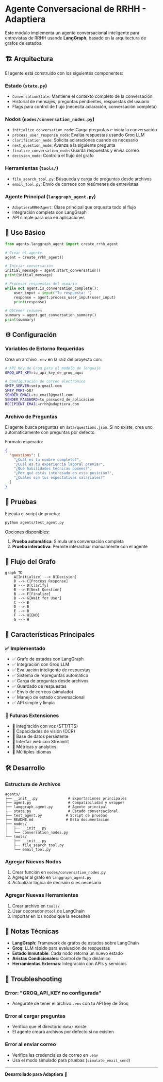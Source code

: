 # Agente Conversacional de RRHH - Adaptiera

Este módulo implementa un agente conversacional inteligente para entrevistas de RRHH usando **LangGraph**, basado en la arquitectura de grafos de estados.

## 🏗️ Arquitectura

El agente está construido con los siguientes componentes:

### Estado (`state.py`)
- `ConversationState`: Mantiene el contexto completo de la conversación
- Historial de mensajes, preguntas pendientes, respuestas del usuario
- Flags para control de flujo (necesita aclaración, conversación completa)

### Nodos (`nodes/conversation_nodes.py`)
- `initialize_conversation_node`: Carga preguntas e inicia la conversación
- `process_user_response_node`: Evalúa respuestas usando Groq LLM
- `clarification_node`: Solicita aclaraciones cuando es necesario
- `next_question_node`: Avanza a la siguiente pregunta
- `finalize_conversation_node`: Guarda respuestas y envía correo
- `decision_node`: Controla el flujo del grafo

### Herramientas (`tools/`)
- `file_search_tool.py`: Búsqueda y carga de preguntas desde archivos
- `email_tool.py`: Envío de correos con resúmenes de entrevistas

### Agente Principal (`langgraph_agent.py`)
- `AdaptieraRRHHAgent`: Clase principal que orquesta todo el flujo
- Integración completa con LangGraph
- API simple para uso en aplicaciones

## 🚀 Uso Básico

```python
from agents.langgraph_agent import create_rrhh_agent

# Crear el agente
agent = create_rrhh_agent()

# Iniciar conversación
initial_message = agent.start_conversation()
print(initial_message)

# Procesar respuestas del usuario
while not agent.is_conversation_complete():
    user_input = input("Tu respuesta: ")
    response = agent.process_user_input(user_input)
    print(response)

# Obtener resumen
summary = agent.get_conversation_summary()
print(summary)
```

## ⚙️ Configuración

### Variables de Entorno Requeridas

Crea un archivo `.env` en la raíz del proyecto con:

```bash
# API Key de Groq para el modelo de lenguaje
GROQ_API_KEY=tu_api_key_de_groq_aqui

# Configuración de correo electrónico
SMTP_SERVER=smtp.gmail.com
SMTP_PORT=587
SENDER_EMAIL=tu_email@gmail.com
SENDER_PASSWORD=tu_password_de_aplicacion
RECIPIENT_EMAIL=rrhh@adaptiera.com
```

### Archivo de Preguntas

El agente busca preguntas en `data/questions.json`. Si no existe, crea uno automáticamente con preguntas por defecto.

Formato esperado:
```json
{
  "questions": [
    "¿Cuál es tu nombre completo?",
    "¿Cuál es tu experiencia laboral previa?",
    "¿Qué habilidades técnicas posees?",
    "¿Por qué estás interesado en esta posición?",
    "¿Cuáles son tus expectativas salariales?"
  ]
}
```

## 🧪 Pruebas

Ejecuta el script de prueba:

```bash
python agents/test_agent.py
```

Opciones disponibles:
1. **Prueba automática**: Simula una conversación completa
2. **Prueba interactiva**: Permite interactuar manualmente con el agente

## 🔄 Flujo del Grafo

```mermaid
graph TD
    A[Initialize] --> B[Decision]
    B --> C[Process Response]
    B --> D[Clarify]
    B --> E[Next Question]
    B --> F[Finalize]
    B --> G[Wait for User]
    C --> B
    D --> B
    E --> B
    F --> H[END]
    G --> H
```

## 🎯 Características Principales

### ✅ Implementado
- ✅ Grafo de estados con LangGraph
- ✅ Integración con Groq LLM
- ✅ Evaluación inteligente de respuestas
- ✅ Sistema de repreguntas automático
- ✅ Carga de preguntas desde archivos
- ✅ Guardado de respuestas
- ✅ Envío de correos (simulado)
- ✅ Manejo de estado conversacional
- ✅ API simple y limpia

### 🔮 Futuras Extensiones
- 🔮 Integración con voz (STT/TTS)
- 🔮 Capacidades de visión (OCR)
- 🔮 Base de datos persistente
- 🔮 Interfaz web con Streamlit
- 🔮 Métricas y analytics
- 🔮 Múltiples idiomas

## 🛠️ Desarrollo

### Estructura de Archivos
```
agents/
├── __init__.py              # Exportaciones principales
├── agent.py                 # Compatibilidad y wrapper
├── langgraph_agent.py       # Agente principal
├── state.py                 # Estado conversacional
├── test_agent.py           # Script de pruebas
├── README.md               # Esta documentación
├── nodes/
│   ├── __init__.py
│   └── conversation_nodes.py
└── tools/
    ├── __init__.py
    ├── file_search_tool.py
    └── email_tool.py
```

### Agregar Nuevos Nodos

1. Crear función en `nodes/conversation_nodes.py`
2. Agregar al grafo en `langgraph_agent.py`
3. Actualizar lógica de decisión si es necesario

### Agregar Nuevas Herramientas

1. Crear archivo en `tools/`
2. Usar decorador `@tool` de LangChain
3. Importar en los nodos que la necesiten

## 📝 Notas Técnicas

- **LangGraph**: Framework de grafos de estados sobre LangChain
- **Groq**: LLM rápido para evaluación de respuestas
- **Estado Inmutable**: Cada nodo retorna un nuevo estado
- **Aristas Condicionales**: Control de flujo dinámico
- **Herramientas Externas**: Integración con APIs y servicios

## 🐛 Troubleshooting

### Error: "GROQ_API_KEY no configurada"
- Asegúrate de tener el archivo `.env` con tu API key de Groq

### Error al cargar preguntas
- Verifica que el directorio `data/` existe
- El agente creará archivos por defecto si no existen

### Error al enviar correo
- Verifica las credenciales de correo en `.env`
- Usa el modo simulado para pruebas (`simulate_email_send`)

---

**Desarrollado para Adaptiera** 🚀 